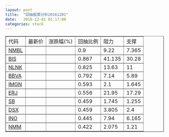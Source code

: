 ```yaml
---
layout: post
title:  "回抽股票分析20161201"
date:   2016-12-01 01:17:00
categories: stock
---
```

<script type="text/javascript">
var stockList = []
stockList.push('gb_nmbl');
stockList.push('gb_bis');
stockList.push('gb_nlnk');
stockList.push('gb_bbva');
stockList.push('gb_imgn');
stockList.push('gb_erj');
stockList.push('gb_sb');
stockList.push('gb_dsx');
stockList.push('gb_ino');
stockList.push('gb_nmm');
</script>
<table border="1">
 <tr>
 <td>代码</td>
 <td>最新价</td>
 <td>涨跌幅(%)</td>
 <td>回抽比例</td>
 <td>阻力</td>
 <td>支撑</td>
</tr>
  <tr id="nmbl">
  <td><a href="http://stock.finance.sina.com.cn/usstock/quotes/NMBL.html" target="_blank">NMBL</a></td><td></td><td></td><td>0.9</td><td>9.22</td><td>7.365</td></tr>
  <tr id="bis">
  <td><a href="http://stock.finance.sina.com.cn/usstock/quotes/BIS.html" target="_blank">BIS</a></td><td></td><td></td><td>0.867</td><td>41.135</td><td>30.28</td></tr>
  <tr id="nlnk">
  <td><a href="http://stock.finance.sina.com.cn/usstock/quotes/NLNK.html" target="_blank">NLNK</a></td><td></td><td></td><td>0.825</td><td>13.63</td><td>11</td></tr>
  <tr id="bbva">
  <td><a href="http://stock.finance.sina.com.cn/usstock/quotes/BBVA.html" target="_blank">BBVA</a></td><td></td><td></td><td>0.792</td><td>7.14</td><td>5.89</td></tr>
  <tr id="imgn">
  <td><a href="http://stock.finance.sina.com.cn/usstock/quotes/IMGN.html" target="_blank">IMGN</a></td><td></td><td></td><td>0.593</td><td>2.1</td><td>1.645</td></tr>
  <tr id="erj">
  <td><a href="http://stock.finance.sina.com.cn/usstock/quotes/ERJ.html" target="_blank">ERJ</a></td><td></td><td></td><td>0.556</td><td>21.95</td><td>17.29</td></tr>
  <tr id="sb">
  <td><a href="http://stock.finance.sina.com.cn/usstock/quotes/SB.html" target="_blank">SB</a></td><td></td><td></td><td>0.459</td><td>1.745</td><td>1.255</td></tr>
  <tr id="dsx">
  <td><a href="http://stock.finance.sina.com.cn/usstock/quotes/DSX.html" target="_blank">DSX</a></td><td></td><td></td><td>0.459</td><td>3.805</td><td>2.4</td></tr>
  <tr id="ino">
  <td><a href="http://stock.finance.sina.com.cn/usstock/quotes/INO.html" target="_blank">INO</a></td><td></td><td></td><td>0.445</td><td>7.94</td><td>6.165</td></tr>
  <tr id="nmm">
  <td><a href="http://stock.finance.sina.com.cn/usstock/quotes/NMM.html" target="_blank">NMM</a></td><td></td><td></td><td>0.422</td><td>2.075</td><td>1.21</td></tr>
</table>
